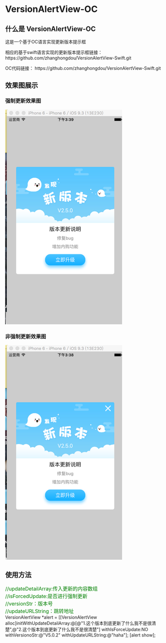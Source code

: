 # VersionAlertView-OC

<html>
<body>
<h2>什么是 VersionAlertView-OC</h2>
<p>这是一个基于OC语言实现更新版本提示框</p>
<p>相应的基于swift语言实现的更新版本提示框链接：https://github.com/zhanghongdou/VersionAlertView-Swift.git</p>
<p>OC代码链接： https://github.com/zhanghongdou/VersionAlertView-Swift.git</p>
<h2>效果图展示</h2>

<h3>强制更新效果图</h3>
<p><img src="picture/0BDF60CA-4EC4-4D43-ABB7-72A9A72CAAB4.png"/></p>

<h3>非强制更新效果图</h3>
<p><img src="picture/1D46FF2A-9410-4347-8E4C-0D802044D4CF.png"/></p>


<h2>使用方法</h2>
<p style="font-size:16px">

<span style="font-size:16px;color:green;">//updateDetailArray:传入更新的内容数组</span></br>
<span style="font-size:16px;color:green;">//isForcedUpdate:是否进行强制更新</span></br>
<span style="font-size:16px;color:green;">//versionStr：版本号</span></br>
<span style="font-size:16px;color:green;">//updateURLString：跳转地址</span></br>
 VersionAlertView *alert = [[VersionAlertView alloc]initWithUpdateDetailArray:@[@"1.这个版本到底更新了什么我不是很清楚",@"2.这个版本到底更新了什么我不是很清楚"] withIsForceUpdate:NO withVersionoStr:@"V5.0.2" withUpdateURLString:@"haha"];
 [alert show];</br>
</p>
</body>

</html>